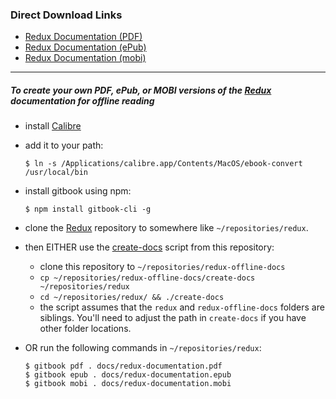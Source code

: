 ### Direct Download Links

+ [Redux Documentation (PDF)](https://github.com/paulkoegel/redux-offline-docs/raw/master/redux-documentation-2017-12-13.pdf)
+ [Redux Documentation (ePub)](https://github.com/paulkoegel/redux-offline-docs/raw/master/redux-documentation-2017-12-13.epub)
+ [Redux Documentation (mobi)](https://github.com/paulkoegel/redux-offline-docs/raw/master/redux-documentation-2017-12-13.mobi)

---

##### To create your own PDF, ePub, or MOBI versions of the [Redux](https://github.com/reactjs/redux) documentation for offline reading
+ install [Calibre](http://calibre-ebook.com/)
+ add it to your path:

    ```
    $ ln -s /Applications/calibre.app/Contents/MacOS/ebook-convert /usr/local/bin
    ```

+ install gitbook using npm:

  ```
  $ npm install gitbook-cli -g
  ```

+ clone the [Redux](https://github.com/reactjs/redux) repository to somewhere like `~/repositories/redux`.

+ then EITHER use the [create-docs](./create-docs) script from this repository:
  - clone this repository to `~/repositories/redux-offline-docs`
  - `cp ~/repositories/redux-offline-docs/create-docs ~/repositories/redux`
  - `cd ~/repositories/redux/ && ./create-docs`
  - the script assumes that the `redux` and `redux-offline-docs` folders are siblings. You'll need to adjust the path in `create-docs` if you have other folder locations.

+ OR run the following commands in `~/repositories/redux`:

    ```
    $ gitbook pdf . docs/redux-documentation.pdf
    $ gitbook epub . docs/redux-documentation.epub
    $ gitbook mobi . docs/redux-documentation.mobi
    ```
